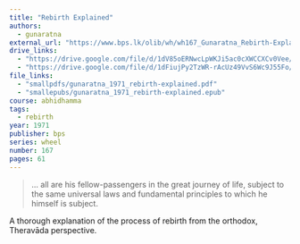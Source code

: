 ```yaml
---
title: "Rebirth Explained"
authors:
  - gunaratna
external_url: "https://www.bps.lk/olib/wh/wh167_Gunaratna_Rebirth-Explained.html"
drive_links:
  - "https://drive.google.com/file/d/1dV85oERNwcLpWKJi5ac0cXWCCXCv0Vee/view?usp=sharing"
  - "https://drive.google.com/file/d/1dFiujPy2TzWR-rAcUz49VvS6Wc9J55Fo/view?usp=drivesdk"
file_links:
  - "smallpdfs/gunaratna_1971_rebirth-explained.pdf"
  - "smallepubs/gunaratna_1971_rebirth-explained.epub"
course: abhidhamma
tags:
  - rebirth
year: 1971
publisher: bps
series: wheel
number: 167
pages: 61
---
```


> ... all are his fellow-passengers in the great
journey of life, subject to the same universal laws and
fundamental principles to which he himself is subject.

A thorough explanation of the process of rebirth from the orthodox, Theravāda perspective.
